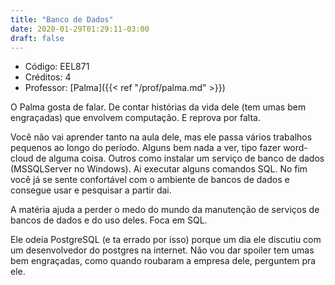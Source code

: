 ```yaml
---
title: "Banco de Dados"
date: 2020-01-29T01:29:11-03:00
draft: false
---
```


- Código: EEL871
- Créditos: 4
- Professor: [Palma]({{< ref "/prof/palma.md" >}})

O Palma gosta de falar. De contar histórias da vida dele (tem umas bem engraçadas) que envolvem computação. E reprova por falta.

Você não vai aprender tanto na aula dele, mas ele passa vários trabalhos pequenos ao longo do período. Alguns bem nada a ver, tipo fazer word-cloud de alguma coisa. Outros como instalar um serviço de banco de dados (MSSQLServer no Windows). Ai executar alguns comandos SQL. No fim você já se sente confortável com o ambiente de bancos de dados e consegue usar e pesquisar a partir dai.

A matéria ajuda a perder o medo do mundo da manutenção de serviços de bancos de dados e do uso deles. Foca em SQL.

Ele odeia PostgreSQL (e ta errado por isso) porque um dia ele discutiu com um desenvolvedor do postgres na internet. Não vou dar spoiler tem umas bem engraçadas, como quando roubaram a empresa dele, perguntem pra ele.
